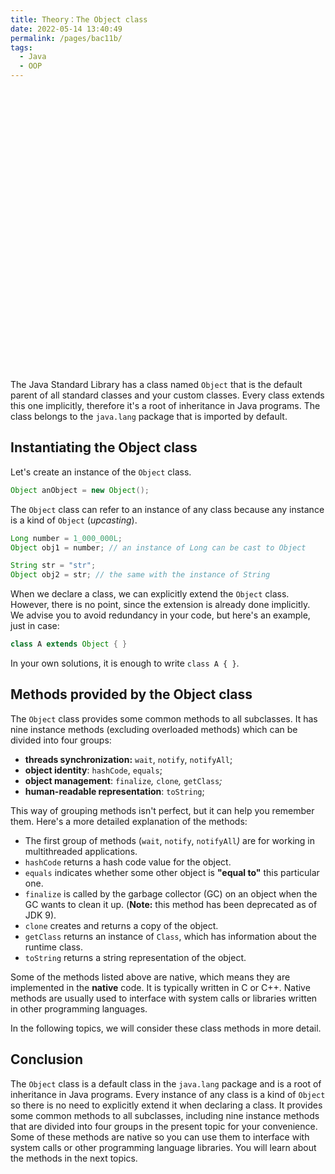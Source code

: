 ```yaml
---
title: Theory：The Object class
date: 2022-05-14 13:40:49
permalink: /pages/bac11b/
tags:
  - Java
  - OOP
---
```

<div style="background-image: url(https://cdn.jsdelivr.net/gh/JimFKppt/Pictures@master/static_files/img/milad-fakurian-UiiHVEyxtyA-unsplash.jpg); background-size: cover;">
    <iframe :src="$withBase('/markmap/Markmap_Theory：The Object class.html')" width="100%" height="450" frameborder="0" scrolling="No" leftmargin="0" topmargin="0"></iframe>
</div>



The Java Standard Library has a class named `Object` that is the default parent of all standard classes and your custom classes. Every class extends this one implicitly, therefore it's a root of inheritance in Java programs. The class belongs to the `java.lang` package that is imported by default.

## Instantiating the Object class

Let's create an instance of the `Object` class.

```java
Object anObject = new Object();
```

The `Object` class can refer to an instance of any class because any instance is a kind of `Object` (*upcasting*).

```java
Long number = 1_000_000L;
Object obj1 = number; // an instance of Long can be cast to Object

String str = "str";
Object obj2 = str; // the same with the instance of String
```

When we declare a class, we can explicitly extend the `Object` class. However, there is no point, since the extension is already done implicitly. We advise you to avoid redundancy in your code, but here's an example, just in case:

```java
class A extends Object { }
```

In your own solutions, it is enough to write `class A { }`.

## Methods provided by the Object class

The `Object` class provides some common methods to all subclasses. It has nine instance methods (excluding overloaded methods) which can be divided into four groups:

- **threads synchronization:** `wait`, `notify`, `notifyAll`;
- **object identity**: `hashCode`, `equals`;
- **object management**: `finalize`*,* `clone`*,* `getClass`*;*
- **human-readable representation**: `toString`;

This way of grouping methods isn't perfect, but it can help you remember them. Here's a more detailed explanation of the methods:

- The first group of methods (`wait`, `notify`, `notifyAll`*)* are for working in multithreaded applications.
- `hashCode` returns a hash code value for the object.
- `equals` indicates whether some other object is **"equal to"** this particular one.
- `finalize` is called by the garbage collector (GC) on an object when the GC wants to clean it up. (**Note:** this method has been deprecated as of JDK 9).
- `clone` creates and returns a copy of the object.
- `getClass` returns an instance of `Class`, which has information about the runtime class.
- `toString` returns a string representation of the object.

Some of the methods listed above are native, which means they are implemented in the **native** code. It is typically written in C or C++. Native methods are usually used to interface with system calls or libraries written in other programming languages.

In the following topics, we will consider these class methods in more detail.

## Conclusion

The `Object` class is a default class in the `java.lang` package and is a root of inheritance in Java programs. Every instance of any class is a kind of `Object` so there is no need to explicitly extend it when declaring a class. It provides some common methods to all subclasses, including nine instance methods that are divided into four groups in the present topic for your convenience. Some of these methods are native so you can use them to interface with system calls or other programming language libraries. You will learn about the methods in the next topics.